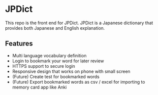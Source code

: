 # JPDict
This repo is the front end for JPDict. JPDict is a Japanese dictionary that provides both Japanese and English explanation.

## Features
+ Multi language vocabulary definition
+ Login to bookmark your word for later review
+ HTTPS support to secure login
+ Responsive design that works on phone with small screen
+ (Future) Create test for bookmarked words
+ (Future) Export bookmarked words as csv / excel for importing to memory card app like Anki
